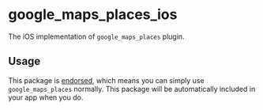 # google_maps_places_ios

The iOS implementation of `google_maps_places` plugin.

## Usage

This package is [endorsed][endorsed_link], which means you can simply use `google_maps_places`
normally. This package will be automatically included in your app when you do.

[endorsed_link]: https://flutter.dev/docs/development/packages-and-plugins/developing-packages#endorsed-federated-plugin

